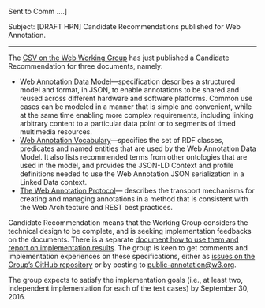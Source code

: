Sent to Comm ....]

Subject: [DRAFT HPN] Candidate Recommendations published for Web Annotation.

----------------------------

<p>The <a href="https://www.w3.org/annotation/">CSV on the Web Working Group</a> has just published a Candidate Recommendation for three documents, namely:</p>

<ul>
<li><a href="http://www.w3.org/TR/2016/CR-annotation-model-20160705/">Web Annotation Data Model</a>—specification describes a structured model and format, in JSON, to enable annotations to be shared and reused across different hardware and software platforms. Common use cases can be modeled in a manner that is simple and convenient, while at the same time enabling more complex requirements, including linking arbitrary content to a particular data point or to segments of timed multimedia resources.</li>
<li><a href="http://www.w3.org/TR/2016/CR-annotation-vocab-20160705/">Web Annotation Vocabulary</a>—specifies the set of RDF classes, predicates and named entities that are used by the Web Annotation Data Model. It also lists recommended terms from other ontologies that are used in the model, and provides the JSON-LD Context and profile definitions needed to use the Web Annotation JSON serialization in a Linked Data context.</li>
<li><a href="http://www.w3.org/TR/2016/CR-annotation-protocol-20160705/">The Web Annotation Protocol</a>— describes the transport mechanisms for creating and managing annotations in a method that is consistent with the Web Architecture and REST best practices.</li>
</ul>


<p>Candidate Recommendation means that the Working Group considers the technical design to be complete, and is seeking implementation feedbacks on the documents. There is a separate <a href="https://github.com/w3c/web-annotation-tests/blob/master/README.md">document how to use them and report on implementation results</a>. The group is keen to get comments and implementation experiences on these specifications, either as <a href="https://github.com/w3c/web-annotation/issues">issues on the Group’s GitHub repository</a> or by posting to <a href="mailto:public-annotation@w3.org">public-annotation@w3.org</a>.</p>

<p>The group expects to satisfy the implementation goals (i.e., at least two, independent implementation for each of the test cases) by September 30, 2016.</p>
